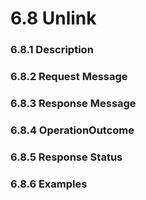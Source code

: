 # 6.8 Unlink
### 6.8.1 Description
### 6.8.2 Request Message
### 6.8.3 Response Message
### 6.8.4 OperationOutcome
### 6.8.5 Response Status
### 6.8.6 Examples